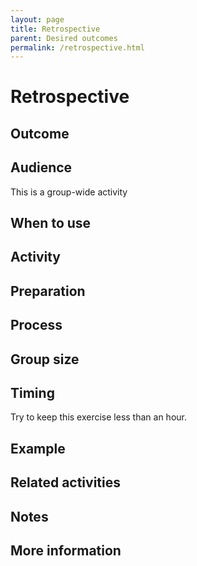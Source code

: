 ```yaml
---
layout: page
title: Retrospective
parent: Desired outcomes
permalink: /retrospective.html
---
```


# Retrospective

## Outcome

## Audience
This is a group-wide activity

## When to use

## Activity

## Preparation

## Process

## Group size

## Timing

Try to keep this exercise less than an hour.

## Example

## Related activities

## Notes

## More information
